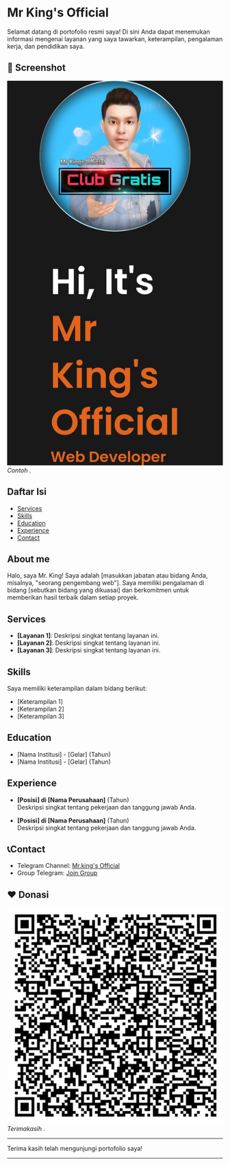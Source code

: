 # Mr King's Official

Selamat datang di portofolio resmi saya! Di sini Anda dapat menemukan informasi mengenai layanan yang saya tawarkan, keterampilan, pengalaman kerja, dan pendidikan saya.

## 📸 Screenshot

![Screenshot](https://raw.githubusercontent.com/MarinaAqua/Portofolio/main/image/portofolio.jpg)  
*Contoh .*

## Daftar Isi

- [Services](#layanan)
- [Skills](#keterampilan)
- [Education](#pendidikan)
- [Experience](#pengalaman)
- [Contact](#kontak)

## About me

Halo, saya Mr. King! Saya adalah [masukkan jabatan atau bidang Anda, misalnya, "seorang pengembang web"]. Saya memiliki pengalaman di bidang [sebutkan bidang yang dikuasai] dan berkomitmen untuk memberikan hasil terbaik dalam setiap proyek.

## Services

- **[Layanan 1]**: Deskripsi singkat tentang layanan ini.
- **[Layanan 2]**: Deskripsi singkat tentang layanan ini.
- **[Layanan 3]**: Deskripsi singkat tentang layanan ini.

## Skills

Saya memiliki keterampilan dalam bidang berikut:
- [Keterampilan 1]
- [Keterampilan 2]
- [Keterampilan 3]

## Education

- [Nama Institusi] - [Gelar] (Tahun)
- [Nama Institusi] - [Gelar] (Tahun)

## Experience

- **[Posisi] di [Nama Perusahaan]** (Tahun)  
  Deskripsi singkat tentang pekerjaan dan tanggung jawab Anda.

- **[Posisi] di [Nama Perusahaan]** (Tahun)  
  Deskripsi singkat tentang pekerjaan dan tanggung jawab Anda.

##  📞Contact

- Telegram Channel: [Mr.king's Official](https://t.me/club_gratis1)
- Group Telegram: [Join Group](https://t.me/club_gratis)

## ❤️ Donasi

![Donasi](https://raw.githubusercontent.com/MarinaAqua/MarinaAqua/main/qr-donate.jpg)  
*Terimakasih .*

---

Terima kasih telah mengunjungi portofolio saya!

---
